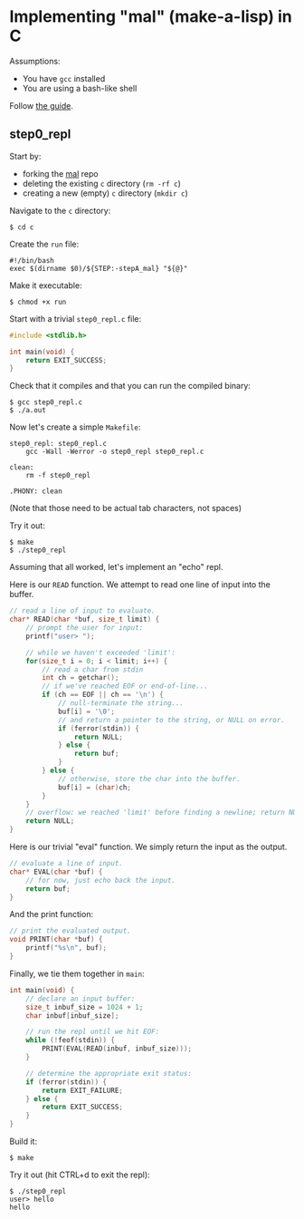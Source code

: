 # Implementing "mal" (make-a-lisp) in C

Assumptions:
- You have `gcc` installed
- You are using a bash-like shell

Follow [the guide](https://github.com/kanaka/mal/blob/master/process/guide.md).


## step0_repl

Start by:
- forking the [mal](https://github.com/kanaka/mal) repo
- deleting the existing `c` directory (`rm -rf c`)
- creating a new (empty) `c` directory (`mkdir c`)

Navigate to the `c` directory:

```
$ cd c
```

Create the `run` file:

```
#!/bin/bash
exec $(dirname $0)/${STEP:-stepA_mal} "${@}"
```

Make it executable:

```
$ chmod +x run
```

Start with a trivial `step0_repl.c` file:

```c
#include <stdlib.h>

int main(void) {
	return EXIT_SUCCESS;
}
```

Check that it compiles and that you can run the compiled binary:

```
$ gcc step0_repl.c
$ ./a.out
```

Now let's create a simple `Makefile`:

```make
step0_repl: step0_repl.c
	gcc -Wall -Werror -o step0_repl step0_repl.c

clean:
	rm -f step0_repl

.PHONY: clean
```

(Note that those need to be actual tab characters, not spaces)

Try it out:

```
$ make
$ ./step0_repl
```

Assuming that all worked, let's implement an "echo" repl.

Here is our `READ` function.  We attempt to read one line of input into the buffer.

```c
// read a line of input to evaluate.
char* READ(char *buf, size_t limit) {
    // prompt the user for input:
    printf("user> ");

    // while we haven't exceeded 'limit':
    for(size_t i = 0; i < limit; i++) {
        // read a char from stdin
        int ch = getchar();
        // if we've reached EOF or end-of-line...
        if (ch == EOF || ch == '\n') {
            // null-terminate the string...
            buf[i] = '\0';
            // and return a pointer to the string, or NULL on error.
            if (ferror(stdin)) {
                return NULL;
            } else {
                return buf;
            }
        } else {
            // otherwise, store the char into the buffer.
            buf[i] = (char)ch;
        }
    }
    // overflow: we reached 'limit' before finding a newline; return NULL.
    return NULL;
}
```

Here is our trivial "eval" function.  We simply return the input as the output.

```c
// evaluate a line of input.
char* EVAL(char *buf) {
    // for now, just echo back the input.
    return buf;
}
```

And the print function:

```c
// print the evaluated output.
void PRINT(char *buf) {
    printf("%s\n", buf);
}
```

Finally, we tie them together in `main`:

```c
int main(void) {
    // declare an input buffer:
    size_t inbuf_size = 1024 + 1;
    char inbuf[inbuf_size];

    // run the repl until we hit EOF:
    while (!feof(stdin)) {
        PRINT(EVAL(READ(inbuf, inbuf_size)));
    }

    // determine the appropriate exit status:
    if (ferror(stdin)) {
        return EXIT_FAILURE;
    } else {
        return EXIT_SUCCESS;
    }
}
```

Build it:

```
$ make
```

Try it out (hit CTRL+d to exit the repl):

```
$ ./step0_repl
user> hello
hello
```
